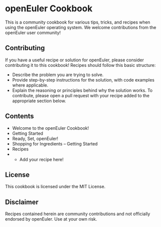 # openEuler Cookbook
This is a community cookbook for various tips, tricks, and recipes when using the openEuler operating system. We welcome contributions from the openEuler user community!
## Contributing
If you have a useful recipe or solution for openEuler, please consider contributing it to this cookbook! Recipes should follow this basic structure:
- Describe the problem you are trying to solve.
- Provide step-by-step instructions for the solution, with code examples where applicable.
- Explain the reasoning or principles behind why the solution works.
To contribute, please open a pull request with your recipe added to the appropriate section below.
## Contents
- Welcome to the openEuler Cookbook!
- Getting Started
- Ready, Set, openEuler!
- Shopping for Ingredients – Getting Started
- Recipes
- * Add your recipe here!

## License
This cookbook is licensed under the MIT License.
## Disclaimer
Recipes contained herein are community contributions and not officially endorsed by openEuler. Use at your own risk.
